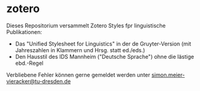 # zotero
Dieses Repositorium versammelt Zotero Styles fpr linguistische Publikationen:

* Das "Unified Stylesheet for Linguistics" in der de Gruyter-Version (mit Jahreszahlen in Klammern und Hrsg. statt ed./eds.)
* Den Hausstil des IDS Mannheim ("Deutsche Sprache") ohne die lästige ebd.-Regel

Verbliebene Fehler können gerne gemeldet werden unter simon.meier-vieracker@tu-dresden.de
